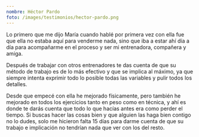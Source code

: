 ```yaml
---
nombre: Héctor Pardo
foto: /images/testimonios/hector-pardo.png
---
```


Lo primero que me dijo María cuando hablé por primera vez con ella fue que ella no estaba aquí para venderme nada, sino que iba a estar ahí día a día para acompañarme en el proceso y ser mi entrenadora, compañera y amiga.

Después de trabajar con otros entrenadores te das cuenta de que su método de trabajo es de lo más efectivo y que se implica al máximo, ya que siempre intenta exprimir todo lo posible todas las variables y pulir todos los detalles.

Desde que empecé con ella he mejorado físicamente, pero también he mejorado en todos los ejercicios tanto en peso como en técnica, y ahí es donde te darás cuenta que todo lo que hacías antes era como perder el tiempo. Si buscas hacer las cosas bien y que alguien las haga bien contigo no lo dudes, solo me hicieron falta 15 días para darme cuenta de que su trabajo e implicación no tendrían nada que ver con los del resto.
